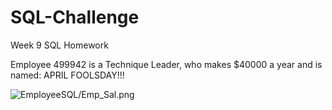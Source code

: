 # SQL-Challenge
Week 9 SQL Homework

Employee 499942 is a Technique Leader, who makes $40000 a year and is named: APRIL FOOLSDAY!!!

![EmployeeSQL/Emp_Sal.png](Emp_Sal.png)